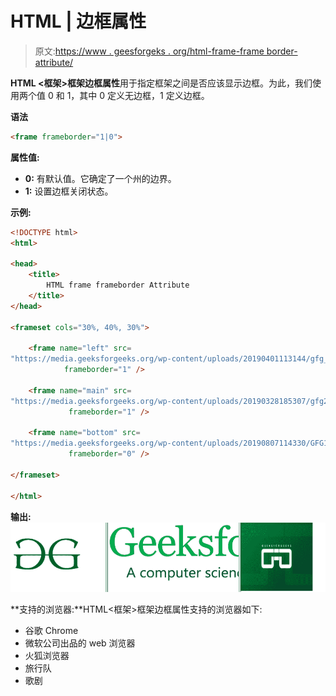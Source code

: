 # HTML | 边框属性

> 原文:[https://www . geesforgeks . org/html-frame-frame border-attribute/](https://www.geeksforgeeks.org/html-frame-frameborder-attribute/)

**HTML <框架>框架边框属性**用于指定框架之间是否应该显示边框。为此，我们使用两个值 0 和 1，其中 0 定义无边框，1 定义边框。

**语法**

```html
<frame frameborder="1|0"> 
```

**属性值:**

*   **0:** 有默认值。它确定了一个州的边界。
*   **1:** 设置边框关闭状态。

**示例:**

```html
<!DOCTYPE html> 
<html> 

<head> 
    <title>
        HTML frame frameborder Attribute
    </title> 
</head> 

<frameset cols="30%, 40%, 30%"> 

    <frame name="left" src=
"https://media.geeksforgeeks.org/wp-content/uploads/20190401113144/gfg_200X2001.png"
            frameborder="1" /> 

    <frame name="main" src=
"https://media.geeksforgeeks.org/wp-content/uploads/20190328185307/gfg28.png"
             frameborder="1" /> 

    <frame name="bottom" src=
"https://media.geeksforgeeks.org/wp-content/uploads/20190807114330/GFG115.png"
             frameborder="0" /> 

</frameset> 

</html>
```

**输出:**
![](img/d008d68d701efe9d405330c8d179ef78.png)

**支持的浏览器:**HTML<框架>框架边框属性支持的浏览器如下:

*   谷歌 Chrome
*   微软公司出品的 web 浏览器
*   火狐浏览器
*   旅行队
*   歌剧